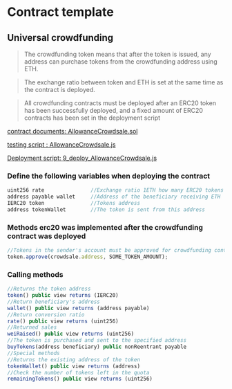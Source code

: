 # Contract template

## Universal crowdfunding
> The crowdfunding token means that after the token is issued, any address can purchase tokens from the crowdfunding address using ETH.  

> The exchange ratio between token and ETH is set at the same time as the contract is deployed.

> All crowdfunding contracts must be deployed after an ERC20 token has been successfully deployed, and a fixed amount of ERC20 contracts has been set in the deployment script  

[contract documents: AllowanceCrowdsale.sol](https://github.com/TxCodeGroup/ContractTemplate/blob/master/contracts/Crowdsale/AllowanceCrowdsale.sol)

[testing script : AllowanceCrowdsale.js](https://github.com/TxCodeGroup/ContractTemplate/blob/master/test/Crowdsale/AllowanceCrowdsale.js)

[Deployment script: 9_deploy_AllowanceCrowdsale.js](https://github.com/TxCodeGroup/ContractTemplate/blob/master/migrations/9_deploy_AllowanceCrowdsale.js)

### Define the following variables when deploying the contract
```javascript
uint256 rate               //Exchange ratio 1ETH how many ERC20 tokens to exchange
address payable wallet     //Address of the beneficiary receiving ETH
IERC20 token               //Tokens address
address tokenWallet        //The token is sent from this address
```
### Methods erc20 was implemented after the crowdfunding contract was deployed
```javascript
//Tokens in the sender's account must be approved for crowdfunding contracts after deployment  
token.approve(crowdsale.address, SOME_TOKEN_AMOUNT);
```
### Calling methods
```javascript
//Returns the token address
token() public view returns (IERC20)          
//Return beneficiary's address              
wallet() public view returns (address payable)              
//Return conversion ratio
rate() public view returns (uint256) 
//Returned sales
weiRaised() public view returns (uint256)         
//The token is purchased and sent to the specified address          
buyTokens(address beneficiary) public nonReentrant payable  
//Special methods
//Returns the existing address of the token
tokenWallet() public view returns (address)                 
//Check the number of tokens left in the quota
remainingTokens() public view returns (uint256)             
```
